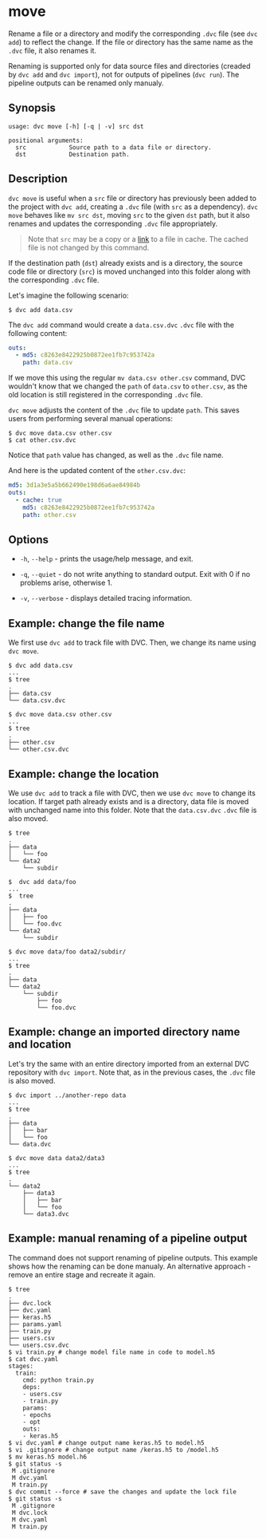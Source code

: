 # move

Rename a file or a directory and modify the corresponding `.dvc` file (see
`dvc add`) to reflect the change. If the file or directory has the same name as
the `.dvc` file, it also renames it.

Renaming is supported only for data source files and directories (creaded by
`dvc add` and `dvc import`), not for outputs of pipelines (`dvc run`). The
pipeline outputs can be renamed only manualy.

## Synopsis

```usage
usage: dvc move [-h] [-q | -v] src dst

positional arguments:
  src            Source path to a data file or directory.
  dst            Destination path.
```

## Description

`dvc move` is useful when a `src` file or directory has previously been added to
the <abbr>project</abbr> with `dvc add`, creating a `.dvc` file (with `src` as a
dependency). `dvc move` behaves like `mv src dst`, moving `src` to the given
`dst` path, but it also renames and updates the corresponding `.dvc` file
appropriately.

> Note that `src` may be a copy or a
> [link](/doc/user-guide/large-dataset-optimization#file-link-types-for-the-dvc-cache)
> to a file in cache. The cached file is not changed by this command.

If the destination path (`dst`) already exists and is a directory, the source
code file or directory (`src`) is moved unchanged into this folder along with
the corresponding `.dvc` file.

Let's imagine the following scenario:

```dvc
$ dvc add data.csv
```

The `dvc add` command would create a `data.csv.dvc` `.dvc` file with the
following content:

```yaml
outs:
  - md5: c8263e8422925b0872ee1fb7c953742a
    path: data.csv
```

If we move this using the regular `mv data.csv other.csv` command, DVC wouldn't
know that we changed the `path` of `data.csv` to `other.csv`, as the old
location is still registered in the corresponding `.dvc` file.

`dvc move` adjusts the content of the `.dvc` file to update `path`. This saves
users from performing several manual operations:

```dvc
$ dvc move data.csv other.csv
$ cat other.csv.dvc
```

Notice that `path` value has changed, as well as the `.dvc` file name.

And here is the updated content of the `other.csv.dvc`:

```yaml
md5: 3d1a3e5a5b662490e198d6a6ae84984b
outs:
  - cache: true
    md5: c8263e8422925b0872ee1fb7c953742a
    path: other.csv
```

## Options

- `-h`, `--help` - prints the usage/help message, and exit.

- `-q`, `--quiet` - do not write anything to standard output. Exit with 0 if no
  problems arise, otherwise 1.

- `-v`, `--verbose` - displays detailed tracing information.

## Example: change the file name

We first use `dvc add` to track file with DVC. Then, we change its name using
`dvc move`.

```dvc
$ dvc add data.csv
...
$ tree
.
├── data.csv
└── data.csv.dvc

$ dvc move data.csv other.csv
...
$ tree
.
├── other.csv
└── other.csv.dvc
```

## Example: change the location

We use `dvc add` to track a file with DVC, then we use `dvc move` to change its
location. If target path already exists and is a directory, data file is moved
with unchanged name into this folder. Note that the `data.csv.dvc` `.dvc` file
is also moved.

```dvc
$ tree
.
├── data
│   └── foo
└── data2
    └── subdir

$  dvc add data/foo
...
$  tree
.
├── data
│   ├── foo
│   └── foo.dvc
└── data2
    └── subdir

$ dvc move data/foo data2/subdir/
...
$ tree
.
├── data
└── data2
    └── subdir
        ├── foo
        └── foo.dvc
```

## Example: change an imported directory name and location

Let's try the same with an entire directory imported from an external <abbr>DVC
repository</abbr> with `dvc import`. Note that, as in the previous cases, the
`.dvc` file is also moved.

```dvc
$ dvc import ../another-repo data
...
$ tree
.
├── data
│   ├── bar
│   └── foo
└── data.dvc

$ dvc move data data2/data3
...
$ tree
.
└── data2
    ├── data3
    │   ├── bar
    │   └── foo
    └── data3.dvc
```

## Example: manual renaming of a pipeline output

The command does not support renaming of pipeline outputs. This example shows
how the renaming can be done manualy. An alternative approach - remove an entire
stage and recreate it again.

```dvc
$ tree
.
├── dvc.lock
├── dvc.yaml
├── keras.h5
├── params.yaml
├── train.py
├── users.csv
└── users.csv.dvc
$ vi train.py # change model file name in code to model.h5
$ cat dvc.yaml
stages:
  train:
    cmd: python train.py
    deps:
    - users.csv
    - train.py
    params:
    - epochs
    - opt
    outs:
    - keras.h5
$ vi dvc.yaml # change output name keras.h5 to model.h5
$ vi .gitignore # change output name /keras.h5 to /model.h5
$ mv keras.h5 model.h6
$ git status -s
 M .gitignore
 M dvc.yaml
 M train.py
$ dvc commit --force # save the changes and update the lock file
$ git status -s
 M .gitignore
 M dvc.lock
 M dvc.yaml
 M train.py
```

